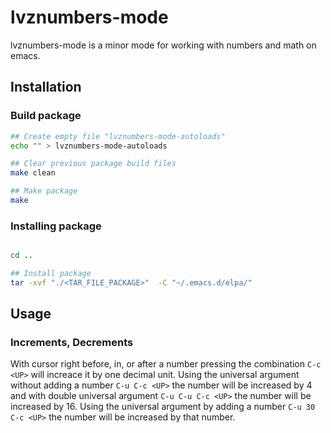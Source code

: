 # lvznumbers-mode

lvznumbers-mode is a minor mode for working with numbers and math on emacs.

## Installation

### Build package

```bash
## Create empty file "lvznumbers-mode-autoloads"
echo "" > lvznumbers-mode-autoloads

## Clear previous package build files
make clean

## Make package
make
```

### Installing package

```bash

cd ..

## Install package
tar -xvf "./<TAR_FILE_PACKAGE>"  -C "~/.emacs.d/elpa/"

```

## Usage

### Increments, Decrements

With cursor right before, in, or after a number pressing the combination `C-c <UP>` will increace it by one decimal unit.
Using the universal argument without adding a number `C-u C-c <UP>` the number will be increased by 4 and with double universal argument `C-u C-u C-c <UP>` the number will be increased by 16.
Using the universal argument by adding a number `C-u 30 C-c <UP>` the number will be increased by that number.